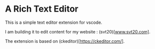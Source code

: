 # A Rich Text Editor

This is a simple text editor extension for vscode.

I am building it to edit content for my website : (svt20)[www.svt20.com].

The extension is based on (ckeditor)[https://ckeditor.com/].
